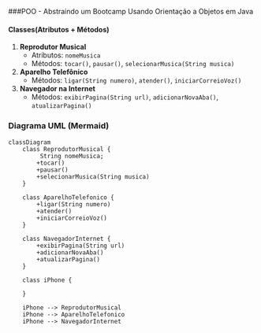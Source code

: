 ###POO - Abstraindo um Bootcamp Usando Orientação a Objetos em Java

#### Classes(Atributos + Métodos)
1. **Reprodutor Musical**
   - Atributos: `nomeMusica`
   - Métodos: `tocar()`, `pausar()`, `selecionarMusica(String musica)`
3. **Aparelho Telefônico**
   - Métodos: `ligar(String numero)`, `atender()`, `iniciarCorreioVoz()`
4. **Navegador na Internet**
   - Métodos: `exibirPagina(String url)`, `adicionarNovaAba()`, `atualizarPagina()`

### Diagrama UML (Mermaid)
```mermaid
classDiagram
    class ReprodutorMusical {
         String nomeMusica;
        +tocar()
        +pausar()
        +selecionarMusica(String musica)
    }

    class AparelhoTelefonico {
        +ligar(String numero)
        +atender()
        +iniciarCorreioVoz()
    }

    class NavegadorInternet {
        +exibirPagina(String url)
        +adicionarNovaAba()
        +atualizarPagina()
    }

    class iPhone {

    }

    iPhone --> ReprodutorMusical 
    iPhone --> AparelhoTelefonico 
    iPhone --> NavegadorInternet 
```
